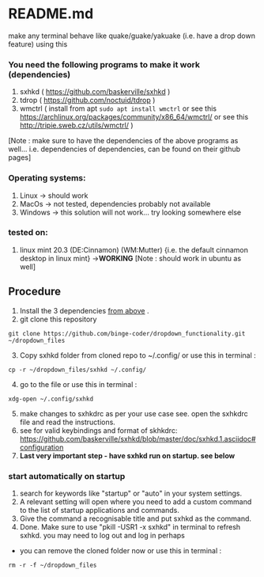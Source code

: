 # README.md
make any terminal behave like quake/guake/yakuake (i.e. have a drop down feature) using this


### <a name="dependencies"> You need the following programs to make it work (dependencies) </a>
1. sxhkd ( https://github.com/baskerville/sxhkd )
2. tdrop ( https://github.com/noctuid/tdrop )
3. wmctrl ( install from apt ```sudo apt install wmctrl``` or see this https://archlinux.org/packages/community/x86_64/wmctrl/ or see this http://tripie.sweb.cz/utils/wmctrl/ )

[Note : make sure to have the dependencies of the above programs as well... i.e. dependencies of dependencies, can be found on their github pages]

### Operating systems:
1. Linux -> should work
2. MacOs -> not tested, dependencies probably not available
3. Windows -> this solution will not work... try looking somewhere else

### tested on:
1. linux mint 20.3 (DE:Cinnamon) (WM:Mutter)
{i.e. the default cinnamon desktop in linux mint} ->**WORKING**
[Note : should work in ubuntu as well]

## Procedure
1. Install the 3 dependencies [from above](#dependencies) .
2. git clone this repository 
```
git clone https://github.com/binge-coder/dropdown_functionality.git ~/dropdown_files
```

3. Copy sxhkd folder from cloned repo to ~/.config/   or use this in terminal  :
```
cp -r ~/dropdown_files/sxhkd ~/.config/ 
```

4. go to the file or use this in terminal : 
```
xdg-open ~/.config/sxhkd
``` 
5. make changes to sxhkdrc as per your use case see. open the sxhkdrc file and read the instructions. 
6. see for valid keybindings and format of skhkdrc: https://github.com/baskerville/sxhkd/blob/master/doc/sxhkd.1.asciidoc#configuration
7. **Last very important step - have sxhkd run on startup. see below**

### start automatically on startup
1. search for keywords like "startup" or "auto" in your system settings.
2. A relevant setting will open where you need to add a custom command to the list of startup applications and commands.
3. Give the command a recognisable title and put sxhkd as the command.
4. Done. Make sure to use "pkill -USR1 -x sxhkd" in terminal to refresh sxhkd. you may need to log out and log in perhaps   

* you can remove the cloned folder now or use this in terminal : 
```
rm -r -f ~/dropdown_files
```
